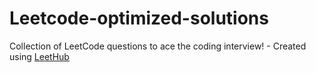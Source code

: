 # Leetcode-optimized-solutions
Collection of LeetCode questions to ace the coding interview! - Created using [LeetHub](https://github.com/QasimWani/LeetHub)

